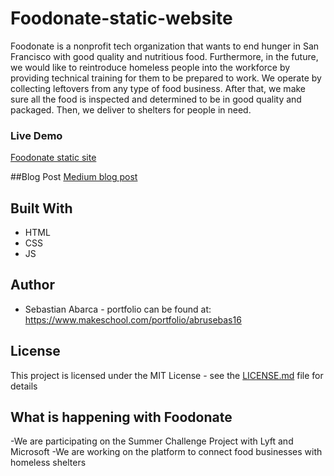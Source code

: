 # Foodonate-static-website

Foodonate is a nonprofit tech organization that wants to end hunger in San Francisco
with good quality and nutritious food. Furthermore, in the future, we would like to 
reintroduce homeless people into the workforce by providing technical training for them
to be prepared to work. We operate by collecting leftovers from any type of food business.
After that, we make sure all the food is inspected and determined to be in good quality and packaged. 
Then, we deliver to shelters for people in need.

### Live Demo
[Foodonate static site](https://foodonate.org)

##Blog Post
[Medium blog post](https://medium.com/@sebastian.abarca/food-wasted-in-san-francisco-79c9666d4e45)

## Built With
* HTML
* CSS
* JS


## Author
* Sebastian Abarca - portfolio can be found at:
https://www.makeschool.com/portfolio/abrusebas16

## License

This project is licensed under the MIT License - see the [LICENSE.md](LICENSE.md) file for details

## What is happening with Foodonate
-We are participating on the Summer Challenge Project with Lyft and Microsoft
-We are working on the platform to connect food businesses with homeless shelters

